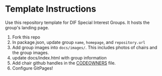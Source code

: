# Template Instructions
Use this repository template for DIF Special Interest Groups. It hosts the group's landing page. 
1. Fork this repo
2. In package.json, update group `name`, `homepage`, and `repository.url` 
3. Add group images into `docs/images/`. This includes photos of chairs and the group images.
4. update docs/index.html with group information
5. Add chair github handles in the [CODEOWNERS](./CODEOWNERS) file.
6. Configure GitPages!
